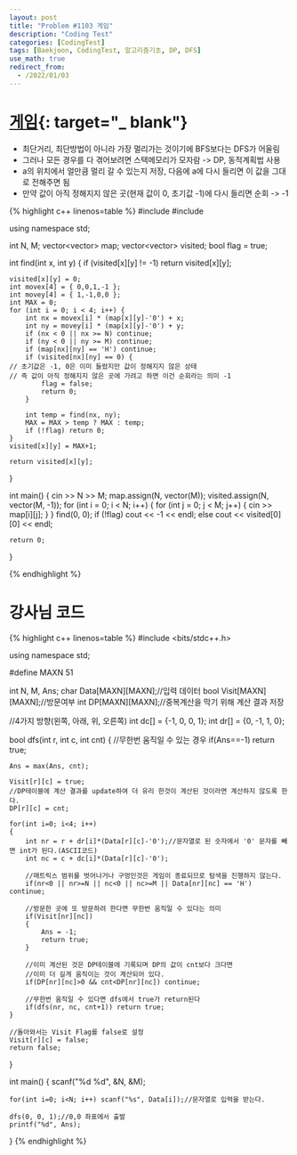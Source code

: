 ```yaml
---
layout: post
title: "Problem #1103 게임"
description: "Coding Test"
categories: [CodingTest]
tags: [Baekjoon, CodingTest, 알고리즘기초, DP, DFS]
use_math: true
redirect_from:
  - /2022/01/03
---
```


# [게임](https://www.acmicpc.net/problem/1103){: target="_ blank"}

- 최단거리, 최단방법이 아니라 가장 멀리가는 것이기에 BFS보다는 DFS가 어울림
- 그러나 모든 경우를 다 겪어보려면 스택메모리가 모자람 -> DP, 동적계획법 사용
- a의 위치에서 얼만큼 멀리 갈 수 있는지 저장, 다음에 a에 다시 들리면 이 값을 그대로 전해주면 됨
- 만약 값이 아직 정해지지 않은 곳(현재 값이 0, 초기값 -1)에 다시 들리면 순회 -> -1

{% highlight c++ linenos=table %} 
#include <iostream>
#include <vector>

using namespace std;

int N, M;
vector<vector<char>> map;
vector<vector<int>> visited;
bool flag = true;

int find(int x, int y) {
	if (visited[x][y] != -1) return visited[x][y];
  
	visited[x][y] = 0;
	int movex[4] = { 0,0,1,-1 };
	int movey[4] = { 1,-1,0,0 };
	int MAX = 0;
	for (int i = 0; i < 4; i++) {
		int nx = movex[i] * (map[x][y]-'0') + x;
		int ny = movey[i] * (map[x][y]-'0') + y;
		if (nx < 0 || nx >= N) continue;
		if (ny < 0 || ny >= M) continue;
		if (map[nx][ny] == 'H') continue;
		if (visited[nx][ny] == 0) {
    // 초기값은 -1, 0은 이미 들렸지만 값이 정해지지 않은 상태
    // 즉 값이 아직 정해지지 않은 곳에 가려고 하면 이건 순회라는 의미 -1
			flag = false;
			return 0;
		}

		int temp = find(nx, ny);
		MAX = MAX > temp ? MAX : temp;
		if (!flag) return 0;
	}
	visited[x][y] = MAX+1;

	return visited[x][y];
}

int main() {
	cin >> N >> M;
	map.assign(N, vector<char>(M));
	visited.assign(N, vector<int>(M, -1));
	for (int i = 0; i < N; i++) {
		for (int j = 0; j < M; j++) {
			cin >> map[i][j];
		}
	}
	find(0, 0);
	if (!flag) cout << -1 << endl;
	else cout << visited[0][0] << endl;
	
	return 0;
}

{% endhighlight %}


# 강사님 코드
{% highlight c++ linenos=table %} 
#include <bits/stdc++.h>

using namespace std;

#define MAXN 51

int N, M, Ans;
char Data[MAXN][MAXN];//입력 데이터
bool Visit[MAXN][MAXN];//방문여부
int DP[MAXN][MAXN];//중복계산을 막기 위해 계산 결과 저장

//4가지 방향(왼쪽, 아래, 위, 오른쪽)
int dc[] = {-1, 0, 0, 1};
int dr[] = {0, -1, 1, 0};

bool dfs(int r, int c, int cnt)
{
    //무한번 움직일 수 있는 경우
    if(Ans==-1) return true;

    Ans = max(Ans, cnt);

    Visit[r][c] = true;
    //DP테이블에 계산 결과를 update하여 더 유리 한것이 계산된 것이라면 계산하지 않도록 한다.
    DP[r][c] = cnt;

    for(int i=0; i<4; i++)
    {
        int nr = r + dr[i]*(Data[r][c]-'0');//문자열로 된 숫자에서 '0' 문자를 빼면 int가 된다.(ASCII코드)
        int nc = c + dc[i]*(Data[r][c]-'0');

        //매트릭스 범위를 벗어나거나 구멍인것은 게임이 종료되므로 탐색을 진행하지 않는다.
        if(nr<0 || nr>=N || nc<0 || nc>=M || Data[nr][nc] == 'H') continue;

        //방문한 곳에 또 방문하려 한다면 무한번 움직일 수 있다는 의미
        if(Visit[nr][nc])
        {
            Ans = -1;
            return true;
        }

        //이미 계산된 것은 DP테이블에 기록되며 DP의 값이 cnt보다 크다면 
        //이미 더 길게 움직이는 것이 계산되어 있다.
        if(DP[nr][nc]>0 && cnt<DP[nr][nc]) continue;

        //무한번 움직일 수 있다면 dfs에서 true가 return된다
        if(dfs(nr, nc, cnt+1)) return true;
    }

    //돌아와서는 Visit Flag를 false로 설정
    Visit[r][c] = false;
    return false;
}

int main()
{
    scanf("%d %d", &N, &M);

    for(int i=0; i<N; i++) scanf("%s", Data[i]);//문자열로 입력을 받는다.

    dfs(0, 0, 1);//0,0 좌표에서 출발
    printf("%d", Ans);
}
{% endhighlight %}
